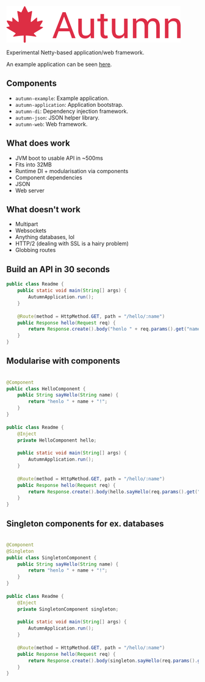 ![autumn](./autumn.png)

Experimental Netty-based application/web framework.

An example application can be seen [here](https://github.com/queer/autumn/tree/mistress/autumn-example).

## Components

- `autumn-example`: Example application.
- `autumn-application`: Application bootstrap.
- `autumn-di`: Dependency injection framework.
- `autumn-json`: JSON helper library.
- `autumn-web`: Web framework.

## What does work

- JVM boot to usable API in ~500ms
- Fits into 32MB
- Runtime DI + modularisation via components
- Component dependencies
- JSON
- Web server

## What doesn't work

- Multipart
- Websockets
- Anything databases, lol
- HTTP/2 (dealing with SSL is a hairy problem)
- Globbing routes

## Build an API in 30 seconds

```java
public class Readme {
    public static void main(String[] args) {
        AutumnApplication.run();
    }

    @Route(method = HttpMethod.GET, path = "/hello/:name")
    public Response hello(Request req) {
        return Response.create().body("henlo " + req.params().get("name") + '!');
    }
}
```

## Modularise with components

```java

@Component
public class HelloComponent {
    public String sayHello(String name) {
        return "henlo " + name + "!";
    }
}

public class Readme {
    @Inject
    private HelloComponent hello;

    public static void main(String[] args) {
        AutumnApplication.run();
    }

    @Route(method = HttpMethod.GET, path = "/hello/:name")
    public Response hello(Request req) {
        return Response.create().body(hello.sayHello(req.params().get("name")));
    }
}
```

## Singleton components for ex. databases

```java

@Component
@Singleton
public class SingletonComponent {
    public String sayHello(String name) {
        return "henlo " + name + "!";
    }
}

public class Readme {
    @Inject
    private SingletonComponent singleton;

    public static void main(String[] args) {
        AutumnApplication.run();
    }

    @Route(method = HttpMethod.GET, path = "/hello/:name")
    public Response hello(Request req) {
        return Response.create().body(singleton.sayHello(req.params().get("name")));
    }
}
```
